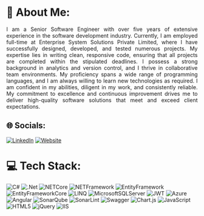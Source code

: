# 🔭 About Me:
<p align="justify">
I am a Senior Software Engineer with over five years of extensive experience in the software development industry. Currently, I am employed full-time at Enterprise System Solutions Private Limited, where I have successfully designed, developed, and tested numerous projects. My expertise lies in writing clean, responsive code, ensuring that all projects are completed within the stipulated deadlines. I possess a strong background in analytics and version control, and I thrive in collaborative team environments. My proficiency spans a wide range of programming languages, and I am always willing to learn new technologies as required. I am confident in my abilities, diligent in my work, and consistently reliable. My commitment to excellence and continuous improvement drives me to deliver high-quality software solutions that meet and exceed client expectations.
</p>

## 🌐 Socials:
[![LinkedIn](https://img.shields.io/badge/LinkedIn-%230077B5.svg?logo=linkedin&logoColor=white)](https://linkedin.com/in/rakesh-kumar-939a42160) 
[![Website](https://img.shields.io/website?url=https://rrobin32.github.io/RakeshKumar)](https://rrobin32.github.io/RakeshKumar)



# 💻 Tech Stack:
![C#](https://img.shields.io/badge/c%23-%23239120.svg?style=for-the-badge&logo=csharp&logoColor=white) ![.Net](https://img.shields.io/badge/.NET-5C2D91?style=for-the-badge&logo=.net&logoColor=white) ![NETCore](https://img.shields.io/badge/.NET%20Core-8A2BE2?style=for-the-badge&logo=.net&logoColor=white) ![NETFramework](https://img.shields.io/badge/.NET%20Framework-8A2BE2?style=for-the-badge&logo=.net&logoColor=white) ![EntityFramework](https://img.shields.io/badge/Entity%20Framework-8A2BE2?style=for-the-badge&logo=.net&logoColor=white) ![EntityFrameworkCore](https://img.shields.io/badge/Entity%20Framework%20Core-8A2BE2?style=for-the-badge&logo=.net&logoColor=white) ![LINQ](https://img.shields.io/badge/LINQ-8A2BE2?style=for-the-badge&logo=.net&logoColor=white)
![MicrosoftSQLServer](https://img.shields.io/badge/Microsoft%20SQL%20Server-CC2927?style=for-the-badge&logo=microsoft%20sql%20server&logoColor=white) ![JWT](https://img.shields.io/badge/JWT-black?style=for-the-badge&logo=JSON%20web%20tokens) ![Azure](https://img.shields.io/badge/azure-%230072C6.svg?style=for-the-badge&logo=microsoftazure&logoColor=white) ![Angular](https://img.shields.io/badge/angular-%23DD0031.svg?style=for-the-badge&logo=angular&logoColor=white) ![SonarQube](https://img.shields.io/badge/SonarQube-black?style=for-the-badge&logo=sonarqube&logoColor=4E9BCD) ![SonarLint](https://img.shields.io/badge/SonarLint-CB2029?style=for-the-badge&logo=SONARLINT&logoColor=white) ![Swagger](https://img.shields.io/badge/-Swagger-%23Clojure?style=for-the-badge&logo=swagger&logoColor=white) ![Chart.js](https://img.shields.io/badge/chart.js-F5788D.svg?style=for-the-badge&logo=chart.js&logoColor=white) ![JavaScript](https://img.shields.io/badge/javascript-%23323330.svg?style=for-the-badge&logo=javascript&logoColor=%23F7DF1E) ![HTML5](https://img.shields.io/badge/html5-%23E34F26.svg?style=for-the-badge&logo=html5&logoColor=white) ![jQuery](https://img.shields.io/badge/jquery-%230769AD.svg?style=for-the-badge&logo=jquery&logoColor=white) ![IIS](https://img.shields.io/badge/IIS-8A2BE2?style=for-the-badge&logoColor=white)


<!-- Proudly created with GPRM ( https://gprm.itsvg.in ) -->

